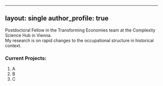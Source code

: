 
<!--
You don't need to edit this file, it's empty on purpose.
Edit theme's home layout instead if you want to make changes.
See: https://jekyllrb.com/docs/themes/#overriding-theme-defaults

https://youtu.be/Pof342wGt78
-->


---
layout: single
author_profile: true
---

Postdoctoral Fellow in the Transforming Economies team at the Complexity Science Hub in Vienna.  
My research is on rapid changes to the occupational structure in historical context.

### Current Projects:
1. A
2. B
3. C

